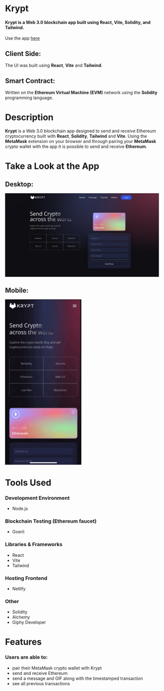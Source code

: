 # Krypt 

#### Krypt is a Web 3.0 blockchain app built using React, Vite, Solidity, and Tailwind.

Use the app [here](https://krypt-transfers.netlify.app/)


## Client Side:
The UI was built using **React**, **Vite** and **Tailwind**.

## Smart Contract:
Written on the **Ethereum Virtual Machine (EVM)** network using the **Solidity** programming language.

# Description
**Krypt** is a Web 3.0 blockchain app designed to send and receive Ethereum cryptocurrency built with **React**, **Solidity**, **Tailwind** and **Vite**. Using the **MetaMask** extension on your browser and through pairing your **MetaMask** crypto wallet with the app it is possible to send and receive **Ethereum**. 

# Take a Look at the App



## Desktop:

<kbd>
<img src="readme-images/krypt.png" />
</kbd>




## Mobile:

<kbd>
<img src="readme-images/krypt.gif" width="250"/>
</kbd>

# Tools Used

### Development Environment
* Node.js

### Blockchain Testing (Ethereum faucet)
* Goerli

### Libraries & Frameworks
* React 
* Vite
* Tailwind 

### Hosting Frontend
* Netlify

### Other
* Solidity
* Alchemy
* Giphy Developer

# Features

### Users are able to:

* pair their MetaMask crypto wallet with Krypt
* send and receive Ethereum
* send a message and GIF along with the timestamped transaction
* see all previous transactions

</body>

